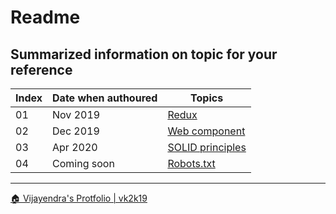 # Readme

## Summarized information on topic for your reference

|Index|Date when authoured|Topics|
| - | - | - |
| 01 | Nov 2019 | [Redux](./redux/readme.md) |
| 02 | Dec 2019 | [Web component](./webcomponent/readme.md) |
| 03 | Apr 2020 | [SOLID principles](./solid/readme.md) |
| 04 | Coming soon | [Robots.txt](./robots/readme.md) |


***

[&#x1F3E0; Vijayendra's Protfolio | vk2k19](/)
